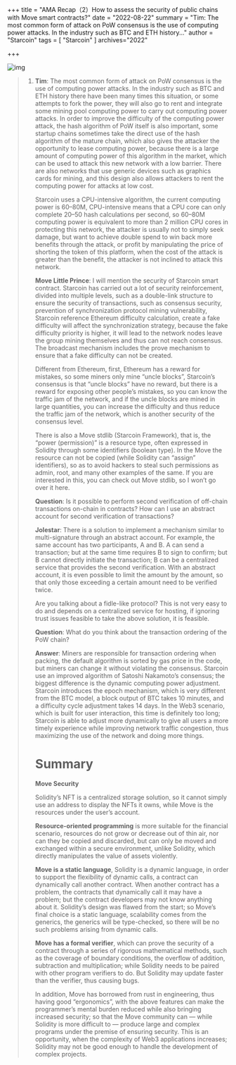 +++
title = "AMA Recap（2）How to assess the security of public chains with Move smart contracts?"
date = "2022-08-22"
summary = "Tim: The most common form of attack on PoW consensus is the use of computing power attacks. In the industry such as BTC and ETH history..."
author = "Starcoin"
tags = [
    "Starcoin"
]
archives="2022"

+++

![img](/images/hackathon/amar5.png)

> 1. **Tim**: The most common form of attack on PoW consensus is the use of computing power attacks. In the industry such as BTC and ETH history there have been many times this situation, or some attempts to fork the power, they will also go to rent and integrate some mining pool computing power to carry out computing power attacks. In order to improve the difficulty of the computing power attack, the hash algorithm of PoW itself is also important, some startup chains sometimes take the direct use of the hash algorithm of the mature chain, which also gives the attacker the opportunity to lease computing power, because there is a large amount of computing power of this algorithm in the market, which can be used to attack this new network with a low barrier. There are also networks that use generic devices such as graphics cards for mining, and this design also allows attackers to rent the computing power for attacks at low cost.
>
>    Starcoin uses a CPU-intensive algorithm, the current computing power is 60–80M, CPU-intensive means that a CPU core can only complete 20–50 hash calculations per second, so 60–80M computing power is equivalent to more than 2 million CPU cores in protecting this network, the attacker is usually not to simply seek damage, but want to achieve double spend to win back more benefits through the attack, or profit by manipulating the price of shorting the token of this platform, when the cost of the attack is greater than the benefit, the attacker is not inclined to attack this network.
>
>    **Move Little Prince**: I will mention the security of Starcoin smart contract. Starcoin has carried out a lot of security reinforcement, divided into multiple levels, such as a double-link structure to ensure the security of transactions, such as consensus security, prevention of synchronization protocol mining vulnerability, Starcoin reference Ethereum difficulty calculation, create a fake difficulty will affect the synchronization strategy, because the fake difficulty priority is higher, it will lead to the network nodes leave the group mining themselves and thus can not reach consensus. The broadcast mechanism includes the prove mechanism to ensure that a fake difficulty can not be created.
>
>    Different from Ethereum, first, Ethereum has a reward for mistakes, so some miners only mine “uncle blocks”, Starcoin’s consensus is that “uncle blocks” have no reward, but there is a reward for exposing other people’s mistakes, so you can know the traffic jam of the network, and if the uncle blocks are mined in large quantities, you can increase the difficulty and thus reduce the traffic jam of the network, which is another security of the consensus level.
>
>    There is also a Move stdlib (Starcoin Framework), that is, the “power (permission)” is a resource type, often expressed in Solidity through some identifiers (boolean type). In the Move the resource can not be copied (while Solidity can “assign” identifiers), so as to avoid hackers to steal such permissions as admin, root, and many other examples of the same. If you are interested in this, you can check out Move stdlib, so I won’t go over it here.
>
>    **Question**: Is it possible to perform second verification of off-chain transactions on-chain in contracts? How can I use an abstract account for second verification of transactions?
>
>    **Jolestar**: There is a solution to implement a mechanism similar to multi-signature through an abstract account. For example, the same account has two participants, A and B. A can send a transaction; but at the same time requires B to sign to confirm; but B cannot directly initiate the transaction; B can be a centralized service that provides the second verification. With an abstract account, it is even possible to limit the amount by the amount, so that only those exceeding a certain amount need to be verified twice.
>
>    Are you talking about a fidle-like protocol? This is not very easy to do and depends on a centralized service for hosting, if ignoring trust issues feasible to take the above solution, it is feasible.
>
>    **Question**: What do you think about the transaction ordering of the PoW chain?
>
>    **Answer**: Miners are responsible for transaction ordering when packing, the default algorithm is sorted by gas price in the code, but miners can change it without violating the consensus. Starcoin use an improved algorithm of Satoshi Nakamoto’s consensus; the biggest difference is the dynamic computing power adjustment. Starcoin introduces the epoch mechanism, which is very different from the BTC model, a block output of BTC takes 10 minutes, and a difficulty cycle adjustment takes 14 days. In the Web3 scenario, which is built for user interaction, this time is definitely too long; Starcoin is able to adjust more dynamically to give all users a more timely experience while improving network traffic congestion, thus maximizing the use of the network and doing more things.
>
>    # Summary
>
>    **Move Security**
>
>    Solidity’s NFT is a centralized storage solution, so it cannot simply use an address to display the NFTs it owns, while Move is the resources under the user’s account.
>
>    **Resource-oriented programming** is more suitable for the financial scenario, resources do not grow or decrease out of thin air, nor can they be copied and discarded, but can only be moved and exchanged within a secure environment, unlike Solidity, which directly manipulates the value of assets violently.
>
>    **Move is a static language**, Solidity is a dynamic language, in order to support the flexibility of dynamic calls, a contract can dynamically call another contract. When another contract has a problem, the contracts that dynamically call it may have a problem; but the contract developers may not know anything about it. Solidity’s design was flawed from the start; so Move’s final choice is a static language, scalability comes from the generics, the generics will be type-checked, so there will be no such problems arising from dynamic calls.
>
>    **Move has a formal verifier**, which can prove the security of a contract through a series of rigorous mathematical methods, such as the coverage of boundary conditions, the overflow of addition, subtraction and multiplication; while Solidity needs to be paired with other program verifiers to do. But Solidity may update faster than the verifier, thus causing bugs.
>
>    In addition, Move has borrowed from rust in engineering, thus having good “ergonomics”, with the above features can make the programmer’s mental burden reduced while also bringing increased security; so that the Move community can — while Solidity is more difficult to — produce large and complex programs under the premise of ensuring security. This is an opportunity, when the complexity of Web3 applications increases; Solidity may not be good enough to handle the development of complex projects.